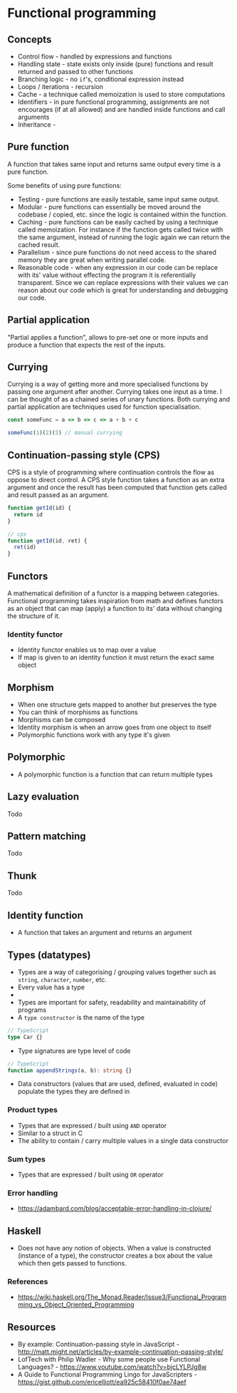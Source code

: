 # Functional programming

## Concepts

- Control flow - handled by expressions and functions
- Handling state - state exists only inside (pure) functions and result returned and passed to other functions
- Branching logic - no `if`'s, conditional expression instead
- Loops / iterations - recursion
- Cache - a technique called memoization is used to store computations
- Identifiers - in pure functional programming, assignments are not encourages (if at all allowed) and are handled inside functions and call arguments
- Inheritance - 

## Pure function

A function that takes same input and returns same output every time is a pure function. 

Some benefits of using pure functions:

- Testing - pure functions are easily testable, same input same output.
- Modular - pure functions can essentially be moved around the codebase / copied, etc. since the logic is contained within the function.
- Caching - pure functions can be easily cached by using a technique called memoization. For instance if the function gets called twice with the same argument, instead of running the logic again we can return the cached result.
- Parallelism - since pure functions do not need access to the shared memory they are great when writing parallel code.
- Reasonable code - when any expression in our code can be replace with its' value without effecting the program it is referentially transparent. Since we can replace expressions with their values we can reason about our code which is great for understanding and debugging our code.

## Partial application

"Partial applies a function", allows to pre-set one or more inputs and produce a function that expects the rest of the inputs.

## Currying

Currying is a way of getting more and more specialised functions by passing one argument after another. Currying takes one input as a time. I can be thought of as a chained series of unary functions. Both currying and partial application are techniques used for function specialisation.

```js
const someFunc = a => b => c => a + b + c

someFunc(1)(2)(2) // manual currying
```

## Continuation-passing style (CPS)

CPS is a style of programming where continuation controls the flow as oppose to direct control. A CPS style function takes a function as an extra argument and once the result has been computed that function gets called and result passed as an argument.

```js
function getId(id) {
  return id
}

// cps
function getId(id, ret) {
  ret(id)
}
```

## Functors

A mathematical definition of a functor is a mapping between categories. Functional programming takes inspiration from math and defines functors as an object that can map (apply) a function to its' data without changing the structure of it.

### Identity functor

- Identity functor enables us to map over a value
- If map is given to an identity function it must return the exact same object

## Morphism

- When one structure gets mapped to another but preserves the type
- You can think of morphisms as functions
- Morphisms can be composed
- Identity morphism is when an arrow goes from one object to itself
- Polymorphic functions work with any type it's given

## Polymorphic

- A polymorphic function is a function that can return multiple types

## Lazy evaluation

Todo

## Pattern matching

Todo


## Thunk

Todo

## Identity function

- A function that takes an argument and returns an argument

## Types (datatypes)

- Types are a way of categorising / grouping values together such as `string`, `character`, `number`, etc.
- Every value has a type
- 
- Types are important for safety, readability and maintainability of programs
- A `type constructor` is the name of the type
```ts
// TypeScript
type Car {}
```
- Type signatures are type level of code
```ts
// TypeScript
function appendStrings(a, b): string {}
```
- Data constructors (values that are used, defined, evaluated in code) populate the types they are defined in

### Product types

- Types that are expressed / built using `AND` operator
- Similar to a struct in C
- The ability to contain / carry multiple values in a single data constructor

### Sum types

- Types that are expressed / built using `OR` operator

### Error handling

- https://adambard.com/blog/acceptable-error-handling-in-clojure/

## Haskell

- Does not have any notion of objects. When a value is constructed (instance of
  a type), the constructor creates a box about the value which then gets passed
  to functions.

### References

- https://wiki.haskell.org/The_Monad.Reader/Issue3/Functional_Programming_vs_Object_Oriented_Programming

## Resources

- By example: Continuation-passing style in JavaScript - http://matt.might.net/articles/by-example-continuation-passing-style/
- LofTech with Philip Wadler - Why some people use Functional Languages? - https://www.youtube.com/watch?v=bjcLYLPJg8w
- A Guide to Functional Programming Lingo for JavaScripters - https://gist.github.com/ericelliott/ea925c58410f0ae74aef
